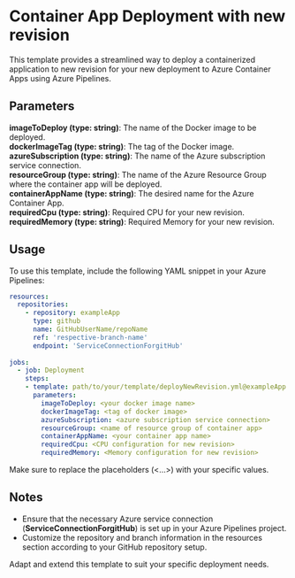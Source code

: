# Container App Deployment with new revision

This template provides a streamlined way to deploy a containerized application to new revision for your new deployment to Azure Container Apps using Azure Pipelines.

## Parameters

**imageToDeploy (type: string)**: The name of the Docker image to be deployed.<br>
**dockerImageTag (type: string)**: The tag of the Docker image. <br>
**azureSubscription (type: string)**: The name of the Azure subscription service connection. <br>
**resourceGroup (type: string)**: The name of the Azure Resource Group where the container app will be deployed. <br>
**containerAppName (type: string)**: The desired name for the Azure Container App. <br>
**requiredCpu (type: string)**: Required CPU for your new revision. <br>
**requiredMemory (type: string)**: Required Memory for your new revision. <br>

## Usage

To use this template, include the following YAML snippet in your Azure Pipelines:

```yaml
resources:
  repositories:
    - repository: exampleApp
      type: github
      name: GitHubUserName/repoName
      ref: 'respective-branch-name'            
      endpoint: 'ServiceConnectionForgitHub'
 
jobs:
  - job: Deployment
    steps:
    - template: path/to/your/template/deployNewRevision.yml@exampleApp
      parameters:
        imageToDeploy: <your docker image name>
        dockerImageTag: <tag of docker image>
        azureSubscription: <azure subscription service connection>
        resourceGroup: <name of resource group of container app>
        containerAppName: <your container app name>
        requiredCpu: <CPU configuration for new revision>
        requiredMemory: <Memory configuration for new revision>
```
Make sure to replace the placeholders (<...>) with your specific values.

## Notes

- Ensure that the necessary Azure service connection (**ServiceConnectionForgitHub**) is set up in your Azure Pipelines project.<br>
- Customize the repository and branch information in the resources section according to your GitHub repository setup.<br>

Adapt and extend this template to suit your specific deployment needs.
